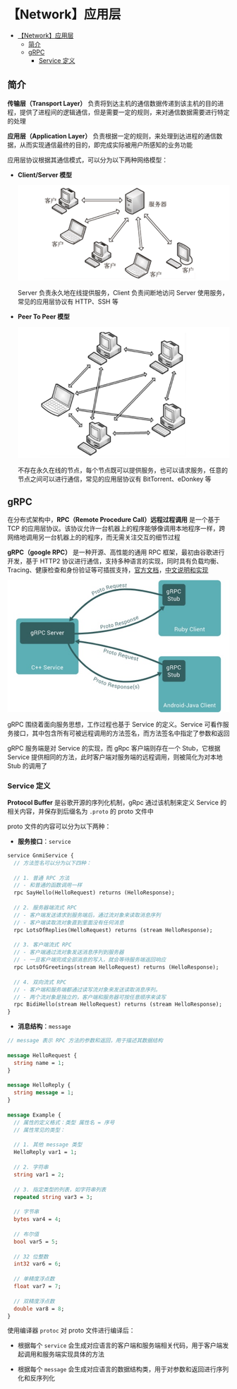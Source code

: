 # 【Network】应用层

* [【Network】应用层](#network应用层)
   * [简介](#简介)
   * [gRPC](#grpc)
      * [Service 定义](#service-定义)

## 简介
**传输层（Transport Layer）** 负责将到达主机的通信数据传递到该主机的目的进程，提供了进程间的逻辑通信，但是需要一定的规则，来对通信数据需要进行特定的处理

**应用层（Application Layer）** 负责根据一定的规则，来处理到达进程的通信数据，从而实现通信最终的目的，即完成实际被用户所感知的业务功能

应用层协议根据其通信模式，可以分为以下两种网络模型：
- **Client/Server 模型**

  ![](media/4/16496779110013.jpg)

  Server 负责永久地在线提供服务，Client 负责间断地访问 Server 使用服务，常见的应用层协议有 HTTP、SSH 等
  
- **Peer To Peer 模型**

  ![](media/4/16496777873222.jpg)

  不存在永久在线的节点，每个节点既可以提供服务，也可以请求服务，任意的节点之间可以进行通信，常见的应用层协议有 BitTorrent、eDonkey 等

## gRPC
在分布式架构中，**RPC（Remote Procedure Call）远程过程调用** 是一个基于 TCP 的应用层协议。该协议允许一台机器上的程序能够像调用本地程序一样，跨网络地调用另一台机器上的的程序，而无需关注交互的细节过程

**gRPC（google RPC）** 是一种开源、高性能的通用 RPC 框架，最初由谷歌进行开发，基于 HTTP2 协议进行通信，支持多种语言的实现，同时具有负载均衡、Tracing、健康检查和身份验证等可插拔支持，[官方文档](https://grpc.io/docs/)，[中文说明和实现](http://doc.oschina.net/grpc?t=60134#client)

![](media/4/16287573950442.jpg)

gRPC 围绕着面向服务思想，工作过程也基于 Service 的定义。Service 可看作服务接口，其中包含所有可被远程调用的方法签名，而方法签名中指定了参数和返回

gRPC 服务端是对 Service 的实现，而 gRpc 客户端则存在一个 Stub，它根据 Service 提供相同的方法，此时客户端对服务端的远程调用，则被简化为对本地 Stub 的调用了

### Service 定义
**Protocol Buffer** 是谷歌开源的序列化机制，gRpc 通过该机制来定义 Service 的相关内容，并保存到后缀名为 `.proto` 的 proto 文件中

proto 文件的内容可以分为以下两种：

- **服务接口**：`service`

``` proto
service GnmiService {
  // 方法签名可以分为以下四种：
  
  // 1. 普通 RPC 方法
  // - 和普通的函数调用一样
  rpc SayHello(HelloRequest) returns (HelloResponse);
  
  // 2. 服务器端流式 RPC
  // - 客户端发送请求到服务端后，通过流对象来读取消息序列
  // - 客户端读取流对象直到里面没有任何消息
  rpc LotsOfReplies(HelloRequest) returns (stream HelloResponse);

  // 3. 客户端流式 RPC
  // - 客户端通过流对象发送消息序列到服务器
  // - 一旦客户端完成全部消息的写入，就会等待服务端返回响应
  rpc LotsOfGreetings(stream HelloRequest) returns (HelloResponse);

  // 4. 双向流式 RPC
  // - 客户端和服务端都通过读写流对象来发送读取消息序列。
  // - 两个流对象是独立的，客户端和服务器可按任意顺序来读写
  rpc BidiHello(stream HelloRequest) returns (stream HelloResponse);  
}
```

- **消息结构**：`message`

``` proto
// message 表示 RPC 方法的参数和返回，用于描述其数据结构

message HelloRequest {
  string name = 1;
}

message HelloReply {
  string message = 1;
}

message Example {
  // 属性的定义格式：类型 属性名 = 序号
  // 属性常见的类型：
  
  // 1. 其他 message 类型
  HelloReply var1 = 1;
  
  // 2. 字符串
  string var1 = 2;
  
  // 3. 指定类型的列表，如字符串列表
  repeated string var3 = 3;
  
  // 字节串
  bytes var4 = 4;
  
  // 布尔值
  bool var5 = 5;
  
  // 32 位整数
  int32 var6 = 6;
  
  // 单精度浮点数
  float var7 = 7;
  
  // 双精度浮点数
  double var8 = 8;
}
```

使用编译器 `protoc` 对 proto 文件进行编译后：
- 根据每个 `service` 会生成对应语言的客户端和服务端相关代码，用于客户端发起调用和服务端实现具体的方法

- 根据每个 `message` 会生成对应语言的数据结构类，用于对参数和返回进行序列化和反序列化
